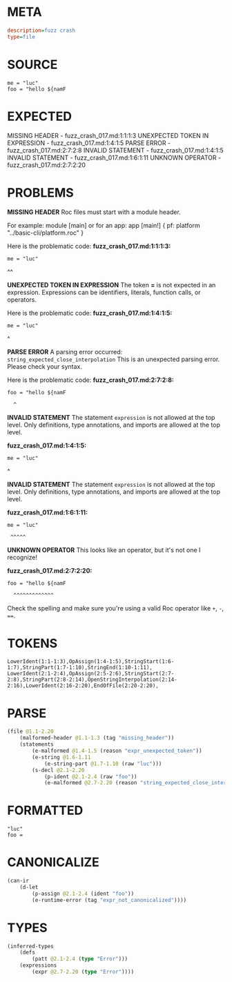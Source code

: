 # META
~~~ini
description=fuzz crash
type=file
~~~
# SOURCE
~~~roc
me = "luc"
foo = "hello ${namF
~~~
# EXPECTED
MISSING HEADER - fuzz_crash_017.md:1:1:1:3
UNEXPECTED TOKEN IN EXPRESSION - fuzz_crash_017.md:1:4:1:5
PARSE ERROR - fuzz_crash_017.md:2:7:2:8
INVALID STATEMENT - fuzz_crash_017.md:1:4:1:5
INVALID STATEMENT - fuzz_crash_017.md:1:6:1:11
UNKNOWN OPERATOR - fuzz_crash_017.md:2:7:2:20
# PROBLEMS
**MISSING HEADER**
Roc files must start with a module header.

For example:
        module [main]
or for an app:
        app [main!] { pf: platform "../basic-cli/platform.roc" }

Here is the problematic code:
**fuzz_crash_017.md:1:1:1:3:**
```roc
me = "luc"
```
^^


**UNEXPECTED TOKEN IN EXPRESSION**
The token **=** is not expected in an expression.
Expressions can be identifiers, literals, function calls, or operators.

Here is the problematic code:
**fuzz_crash_017.md:1:4:1:5:**
```roc
me = "luc"
```
   ^


**PARSE ERROR**
A parsing error occurred: `string_expected_close_interpolation`
This is an unexpected parsing error. Please check your syntax.

Here is the problematic code:
**fuzz_crash_017.md:2:7:2:8:**
```roc
foo = "hello ${namF
```
      ^


**INVALID STATEMENT**
The statement `expression` is not allowed at the top level.
Only definitions, type annotations, and imports are allowed at the top level.

**fuzz_crash_017.md:1:4:1:5:**
```roc
me = "luc"
```
   ^


**INVALID STATEMENT**
The statement `expression` is not allowed at the top level.
Only definitions, type annotations, and imports are allowed at the top level.

**fuzz_crash_017.md:1:6:1:11:**
```roc
me = "luc"
```
     ^^^^^


**UNKNOWN OPERATOR**
This looks like an operator, but it's not one I recognize!

**fuzz_crash_017.md:2:7:2:20:**
```roc
foo = "hello ${namF
```
      ^^^^^^^^^^^^^

Check the spelling and make sure you're using a valid Roc operator like `+`, `-`, `==`.

# TOKENS
~~~zig
LowerIdent(1:1-1:3),OpAssign(1:4-1:5),StringStart(1:6-1:7),StringPart(1:7-1:10),StringEnd(1:10-1:11),
LowerIdent(2:1-2:4),OpAssign(2:5-2:6),StringStart(2:7-2:8),StringPart(2:8-2:14),OpenStringInterpolation(2:14-2:16),LowerIdent(2:16-2:20),EndOfFile(2:20-2:20),
~~~
# PARSE
~~~clojure
(file @1.1-2.20
	(malformed-header @1.1-1.3 (tag "missing_header"))
	(statements
		(e-malformed @1.4-1.5 (reason "expr_unexpected_token"))
		(e-string @1.6-1.11
			(e-string-part @1.7-1.10 (raw "luc")))
		(s-decl @2.1-2.20
			(p-ident @2.1-2.4 (raw "foo"))
			(e-malformed @2.7-2.20 (reason "string_expected_close_interpolation")))))
~~~
# FORMATTED
~~~roc
"luc"
foo = 
~~~
# CANONICALIZE
~~~clojure
(can-ir
	(d-let
		(p-assign @2.1-2.4 (ident "foo"))
		(e-runtime-error (tag "expr_not_canonicalized"))))
~~~
# TYPES
~~~clojure
(inferred-types
	(defs
		(patt @2.1-2.4 (type "Error")))
	(expressions
		(expr @2.7-2.20 (type "Error"))))
~~~
